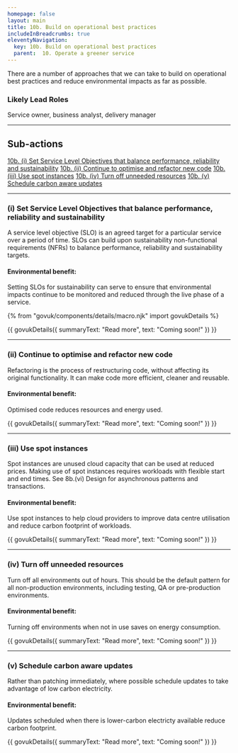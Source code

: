 ```yaml
---
homepage: false
layout: main
title: 10b. Build on operational best practices
includeInBreadcrumbs: true
eleventyNavigation:
  key: 10b. Build on operational best practices
  parent:  10. Operate a greener service
---
```


There are a number of approaches that we can take to build on operational best practices and reduce environmental impacts as far as possible.

### Likely Lead Roles

Service owner, business analyst, delivery manager

* * *

## Sub-actions

[10b. (i) Set Service Level Objectives that balance performance, reliability and sustainability](#(i)-set-service-level-objectives-that-balance-performance,-reliability-and-sustainability)
[10b. (ii) Continue to optimise and refactor new code](#(ii)-continue-to-optimise-and-refactor-new-code)
[10b. (iii) Use spot instances](#(iii)-use-spot-instances)
[10b. (iv) Turn off unneeded resources](#(iv)-turn-off-unneeded-resources)
[10b. (v) Schedule carbon aware updates](#(v)-schedule-carbon-aware-updates)

* * *

###  (i) Set Service Level Objectives that balance performance, reliability and sustainability

A service level objective (SLO) is an agreed target for a particular service over a period of time.  SLOs can build upon sustainability non-functional requirements (NFRs) to balance performance, reliability and sustainability targets.

#### Environmental benefit: 
Setting SLOs for sustainability can serve to ensure that environmental impacts continue to be monitored and reduced through the live phase of a service.

{% from "govuk/components/details/macro.njk" import govukDetails %}

{{ govukDetails({
  summaryText: "Read more",
  text: "Coming soon!"
}) }}

* * *

### (ii) Continue to optimise and refactor new code

Refactoring is the process of restructuring code, without affecting its original functionality. It can make code more efficient, cleaner and reusable.

#### Environmental benefit: 
Optimised code reduces resources and energy used. 

{{ govukDetails({
  summaryText: "Read more",
  text: "Coming soon!"
}) }}

* * *

### (iii) Use spot instances

Spot instances are unused cloud capacity that can be used at reduced prices. Making use of spot instances requires workloads with flexible start and end times. See 8b.(vi) Design for asynchronous patterns and transactions. 

#### Environmental benefit: 
Use spot instances to help cloud providers to improve data centre utilisation and reduce carbon footprint of workloads.

{{ govukDetails({
  summaryText: "Read more",
  text: "Coming soon!"
}) }}

* * *

### (iv) Turn off unneeded resources

Turn off all environments out of hours. This should be the default pattern for all non-production environments, including testing, QA or pre-production environments.

#### Environmental benefit: 
Turning off environments when not in use saves on energy consumption.

{{ govukDetails({
  summaryText: "Read more",
  text: "Coming soon!"
}) }}

* * *

### (v) Schedule carbon aware updates

Rather than patching immediately, where possible schedule updates to take advantage of low carbon electricity.

#### Environmental benefit: 
Updates scheduled when there is lower-carbon electricty available reduce carbon footprint.

{{ govukDetails({
  summaryText: "Read more",
  text: "Coming soon!"
}) }}
